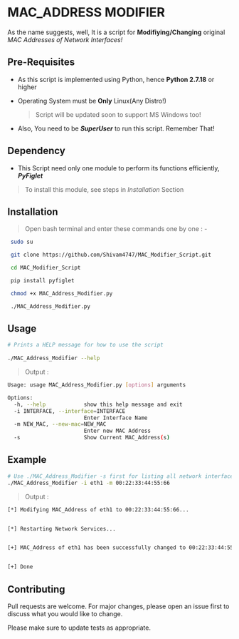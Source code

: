 # MAC_ADDRESS MODIFIER

As the name suggests, well, It is a script for **Modifiying/Changing** original *MAC Addresses of Network Interfaces!*

## Pre-Requisites

- As this script is implemented using Python, hence **Python 2.7.18** or higher
- Operating System must be **Only** Linux(Any Distro!)

   > Script will be updated soon to support MS Windows too!
 - Also, You need to be ***SuperUser*** to run this script. Remember That!

## Dependency

- This Script need only one module to perform its functions efficiently, ***PyFiglet***
 > To install this module, see steps in *Installation* Section

## Installation

> Open bash terminal and enter these commands one by one : -
 
```bash 
 sudo su

 git clone https://github.com/Shivam4747/MAC_Modifier_Script.git

 cd MAC_Modifier_Script

 pip install pyfiglet

 chmod +x MAC_Address_Modifier.py

 ./MAC_Address_Modifier.py
```     

## Usage

```bash
# Prints a HELP message for how to use the script
  
./MAC_Address_Modifier --help
```
 > Output :

```bash
Usage: usage MAC_Address_Modifier.py [options] arguments

Options:
  -h, --help            show this help message and exit
  -i INTERFACE, --interface=INTERFACE
                        Enter Interface Name
  -m NEW_MAC, --new-mac=NEW_MAC
                        Enter new MAC Address
  -s                    Show Current MAC_Address(s)
```

## Example

```bash
# Use ./MAC_Address_Modifier -s first for listing all network interfaces name, then use this command:-
./MAC_Address_Modifier -i eth1 -m 00:22:33:44:55:66
```
 > Output :

```bash
[*] Modifying MAC_Address of eth1 to 00:22:33:44:55:66...


[*] Restarting Network Services...


[+] MAC_Address of eth1 has been successfully changed to 00:22:33:44:55:66


[+] Done 
```

## Contributing
Pull requests are welcome. For major changes, please open an issue first to discuss what you would like to change.

Please make sure to update tests as appropriate.
